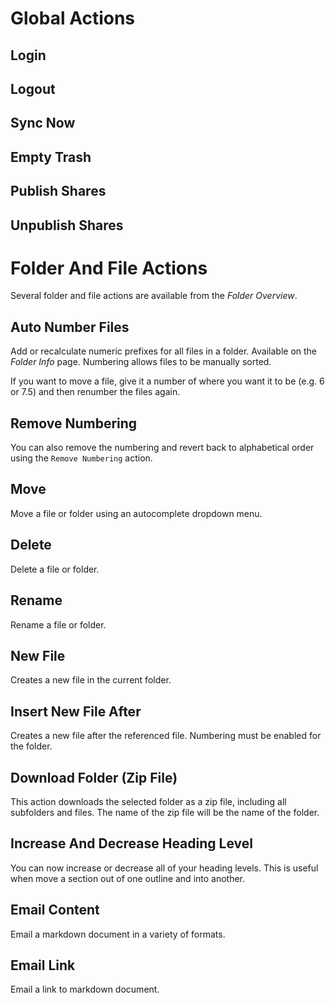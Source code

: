 # Global Actions
## Login
## Logout
## Sync Now
## Empty Trash
## Publish Shares
## Unpublish Shares

# Folder And File Actions
Several folder and file actions are available from the *Folder Overview*.

## Auto Number Files
Add or recalculate numeric prefixes for all files in a folder.  Available on the *Folder Info* page.
Numbering allows files to be manually sorted.

If you want to move a file, give it a number of where you want it to be (e.g. 6 or 7.5) and then renumber the files again.

## Remove Numbering
You can also remove the numbering and revert back to alphabetical order using the `Remove Numbering` action.

## Move
Move a file or folder using an autocomplete dropdown menu.
## Delete
Delete a file or folder.
## Rename
Rename a file or folder.
## New File
Creates a new file in the current folder.
## Insert New File After
Creates a new file after the referenced file.  Numbering must be enabled for the folder.
## Download Folder (Zip File)
This action downloads the selected folder as a zip file, including all subfolders and files.  The name of the zip file will be the name of the folder.
## Increase And Decrease Heading Level
You can now increase or decrease all of your heading levels.  This is useful when move a section out of one outline and into another.
## Email Content
Email a markdown document in a variety of formats.
## Email Link
Email a link to markdown document.

<!--stackedit_data:
eyJoaXN0b3J5IjpbNDU1OTg2NTg1XX0=
-->